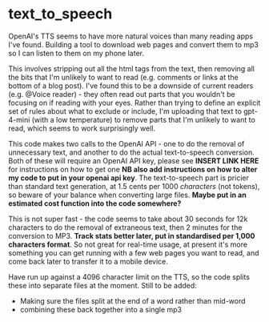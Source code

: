 # text_to_speech
OpenAI's TTS seems to have more natural voices than many reading apps I've found. Building a tool to download web pages and convert them to mp3 so I can listen to them on my phone later.

This involves stripping out all the html tags from the text, then removing all the bits that I'm unlikely to want to read (e.g. comments or links at the bottom of a blog post). I've found this to be a downside of current readers (e.g. @Voice reader) - they often read out parts that you wouldn't be focusing on if reading with your eyes. Rather than trying to define an explicit set of rules about what to exclude or include, I'm uploading that text to gpt-4-mini (with a low temperature) to remove parts that I'm unlikely to want to read, which seems to work surprisingly well. 

This code makes two calls to the OpenAI API - one to do the removal of unnecessary text, and another to do the actual text-to-speech conversion. Both of these will require an OpenAI API key, please see **INSERT LINK HERE** for instructions on how to get one **NB also add instructions on how to alter my code to put in your openai api key**. The text-to-speech part is pricier than standard text generation, at 1.5 cents per 1000 _characters_ (not tokens), so beware of your balance when converting large files. **Maybe put in an estimated cost function into the code somewhere?**

This is not super fast - the code seems to take about 30 seconds for 12k characters to do the removal of extraneous text, then 2 minutes for the conversion to MP3. **Track stats better later, put in standardised per 1,000 characters format**. So not great for real-time usage, at present it's more something you can get running with a few web pages you want to read, and come back later to transfer it to a mobile device.

Have run up against a 4096 character limit on the TTS, so the code splits these into separate files at the moment. 
Still to be added: 
- Making sure the files split at the end of a word rather than mid-word
- combining these back together into a single mp3
